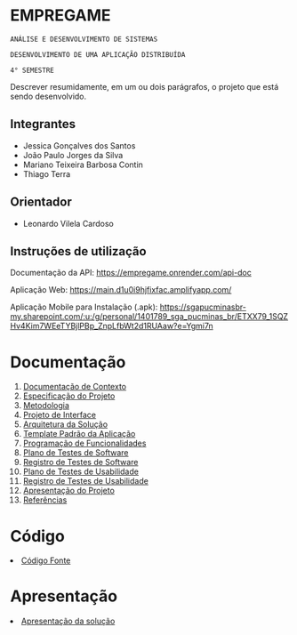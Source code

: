 # EMPREGAME

`ANÁLISE E DESENVOLVIMENTO DE SISTEMAS`

`DESENVOLVIMENTO DE UMA APLICAÇÃO DISTRIBUÍDA`

`4° SEMESTRE`

Descrever resumidamente, em um ou dois parágrafos, o projeto que está sendo desenvolvido.

## Integrantes

- Jessica Gonçalves dos Santos
- João Paulo Jorges da Silva
- Mariano Teixeira Barbosa Contin
- Thiago Terra

## Orientador

- Leonardo Vilela Cardoso

## Instruções de utilização

Documentação da API: https://empregame.onrender.com/api-doc

Aplicação Web: https://main.d1u0i9hjfixfac.amplifyapp.com/

Aplicação Mobile para Instalação (.apk): https://sgapucminasbr-my.sharepoint.com/:u:/g/personal/1401789_sga_pucminas_br/ETXX79_1SQZHv4Kim7WEeTYBjlPBp_ZnpLfbWt2d1RUAaw?e=Ygmi7n

# Documentação

<ol>
<li><a href="docs/01-Documentação de Contexto.md"> Documentação de Contexto</a></li>
<li><a href="docs/02-Especificação do Projeto.md"> Especificação do Projeto</a></li>
<li><a href="docs/03-Metodologia.md"> Metodologia</a></li>
<li><a href="docs/04-Projeto de Interface.md"> Projeto de Interface</a></li>
<li><a href="docs/05-Arquitetura da Solução.md"> Arquitetura da Solução</a></li>
<li><a href="docs/06-Template Padrão da Aplicação.md"> Template Padrão da Aplicação</a></li>
<li><a href="docs/07-Programação de Funcionalidades.md"> Programação de Funcionalidades</a></li>
<li><a href="docs/08-Plano de Testes de Software.md"> Plano de Testes de Software</a></li>
<li><a href="docs/09-Registro de Testes de Software.md"> Registro de Testes de Software</a></li>
<li><a href="docs/10-Plano de Testes de Usabilidade.md"> Plano de Testes de Usabilidade</a></li>
<li><a href="docs/11-Registro de Testes de Usabilidade.md"> Registro de Testes de Usabilidade</a></li>
<li><a href="docs/12-Apresentação do Projeto.md"> Apresentação do Projeto</a></li>
<li><a href="docs/13-Referências.md"> Referências</a></li>
</ol>

# Código

<li><a href="src/README.md"> Código Fonte</a></li>

# Apresentação

<li><a href="presentation/README.md"> Apresentação da solução</a></li>
